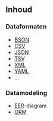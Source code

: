 Inhoud
------

### Dataformaten

 - [BSON](http://bsonspec.org)
 - <abbr title="Comma-Separated Values">CSV</abbr>
 - [JSON](http://www.json.org)
 - <abbr title="Tab-Separated Values">TSV</abbr>
 - [XML](http://www.w3.org/XML/)
 - [YAML](http://yaml.org)
 - …

### Datamodeling

 - <abbr title="Enhanced Entity-Relationship">EER</abbr>-diagram
 - <abbr title="Object-Relational Mapper">ORM</abbr>